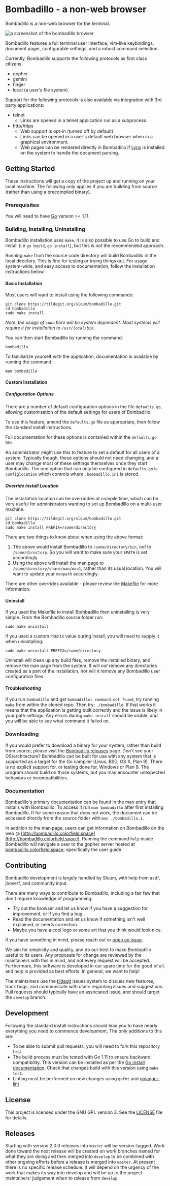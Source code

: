 # Bombadillo - a non-web browser

Bombadillo is a non-web browser for the terminal.

![a screenshot of the bombadillo browser](bombadillo-screenshot.png)

Bombadillo features a full terminal user interface, vim-like keybindings, document pager, configurable settings, and a robust command selection.

Currently, Bombadillo supports the following protocols as first class citizens:
* gopher
* gemini
* finger
* local (a user's file system)

Support for the following protocols is also available via integration with 3rd party applications:
* telnet
    * Links are opened in a telnet application run as a subprocess.
* http/https
    * Web support is opt-in (turned off by default).
    * Links can be opened in a user's default web browser when in a graphical environment.
    * Web pages can be rendered directly in Bombadillo if [Lynx](https://lynx.invisible-island.net/) is installed on the system to handle the document parsing.

## Getting Started

These instructions will get a copy of the project up and running on your local machine. The following only applies if you are building from source (rather than using a precompiled binary).

### Prerequisites

You will need to have [Go](https://golang.org/) version >= 1.11.

### Building, Installing, Uninstalling

Bombadillo installation uses `make`. It is also possible to use Go to build and install (i.e `go build`, `go install`), but this is not the recommended approach.

Running `make` from the source code directory will build Bombadillo in the local directory. This is fine for testing or trying things out. For usage system-wide, and easy access to documentation, follow the installation instructions below. 

#### Basic Installation

Most users will want to install using the following commands:

```shell
git clone https://tildegit.org/sloum/bombadillo.git
cd bombadillo
sudo make install
```
*Note: the usage of `sudo` here will be system dependent. Most systems will require it for installation to `/usr/local/bin`.*

You can then start Bombadillo by running the command:
```shell
bombadillo
```
To familiarize yourself with the application, documentation is available by running the command:
```shell
man bombadillo
```

#### Custom Installation
##### Configuration Options
There are a number of default configuration options in the file `defaults.go`, allowing customisation of the default settings for users of Bombadillo.

To use this feature, amend the `defaults.go` file as appropriate, then follow the standard install instructions.

Full documentation for these options is contained within the `defaults.go` file.

An administrator might use this to feature to set a default for all users of a system. Typically though, these options should not need changing, and a user may change most of these settings themselves once they start Bombadillo. The one option that can only be configured in `defaults.go` is `configlocation` which controls where `.bombadillo.ini` is stored.

##### Override Install Location
The installation location can be overridden at compile time, which can be very useful for administrators wanting to set up Bombadillo on a multi-user machine. 

```shell
git clone https://tildegit.org/sloum/bombadillo.git
cd bombadillo
sudo make install PREFIX=/some/directory
```

There are two things to know about when using the above format:
1. The above would install Bombadillo to `/some/directory/bin`, _not_ to `/some/directory`. So you will want to make sure your `$PATH` is set accordingly.
2. Using the above will install the man page to `/some/directory/share/man/man1`, rather than its usual location. You will want to update your `manpath` accordingly.

There are other overrides available - please review the [Makefile](Makefile) for more information.

#### Uninstall

If you used the Makefile to install Bombadillo then uninstalling is very simple. From the Bombadillo source folder run:

```shell
sudo make uninstall
```

If you used a custom `PREFIX` value during install, you will need to supply it when uninstalling:

```shell
sudo make uninstall PREFIX=/some/directory
```

Uninstall will clean up any build files, remove the installed binary, and remove the man page from the system. If will _not_ remove any directories created as a part of the installation, nor will it remove any Bombadillo user configuration files.

#### Troubleshooting

If you run `bombadillo` and get `bombadillo: command not found`, try running `make` from within the cloned repo. Then try: `./bombadillo`. If that works it means  that the application is getting built correctly and the issue is likely in your path settings. Any errors during `make install` should be visible, and you will be able to see what command it failed on.

### Downloading

If you would prefer to download a binary for your system, rather than build from source, please visit the [Bombadillo releases](http://bombadillo.colorfield.space/releases) page. Don't see your OS/architecture? Bombadillo can be built for use with any system that is supported as a target for the Go compiler (Linux, BSD, OS X, Plan 9). There is no explicit support for, or testing done for, Windows or Plan 9. The program should build on those systems, but you may encounter unexpected behaviors or incompatibilities.

### Documentation

Bombadillo's primary documentation can be found in the man entry that installs with Bombadillo. To access it run `man bombadillo` after first installing Bombadillo. If for some reason that does not work, the document can be accessed directly from the source folder with `man ./bombadillo.1`.

In addition to the man page, users can get information on Bombadillo on the web @ [http://bombadillo.colorfield.space](http://bombadillo.colorfield.space). Running the command `help` inside Bombadillo will navigate a user to the gopher server hosted at [bombadillo.colorfield.space](gopher://bombadillo.colorfield.space); specifically the user guide.

## Contributing

Bombadillo development is largely handled by Sloum, with help from asdf, jboverf, and community input.

There are many ways to contribute to Bombadillo, including a fair few that don't require knowledge of programming:

- Try out the browser and let us know if you have a suggestion for improvement, or if you find a bug.
- Read the documentation and let us know if something isn't well explained, or needs correction.
- Maybe you have a cool logo or some art that you think would look nice.

If you have something in mind, please reach out or [open an issue](https://tildegit.org/sloum/bombadillo/issues).

We aim for simplicity and quality, and do our best to make Bombadillo useful to its users. Any proposals for change are reviewed by the maintainers with this in mind, and not every request will be accepted. Furthermore, this software is developed in our spare time for the good of all, and help is provided as best efforts. In general, we want to help!

The maintainers use the [tildegit](https://tildegit.org) issues system to discuss new features, track bugs, and communicate with users regarding issues and suggestions. Pull requests should typically have an associated issue, and should target the `develop` branch.

## Development

Following the standard install instructions should lead you to have nearly everything you need to commence development. The only additions to this are:

- To be able to submit pull requests, you will need to fork this repository first.
- The build process must be tested with Go 1.11 to ensure backward compatibility. This version can be installed as per the [Go install documentation](https://golang.org/doc/install#extra_versions). Check that changes build with this version using `make test`.
- Linting must be performed on new changes using `gofmt` and [golangci-lint](https://github.com/golangci/golangci-lint)

## License

This project is licensed under the GNU GPL version 3. See the [LICENSE](LICENSE) file for details.

## Releases

Starting with version 2.0.0 releases into `master` will be version-tagged. Work done toward the next release will be created on work branches named for what they are doing and then merged into `develop` to be combined with other ongoing efforts before a release is merged into `master`. At present there is no specific release schedule. It will depend on the urgency of the work that makes its way into develop and will be up to the project maintainers' judgement when to release from `develop`.

